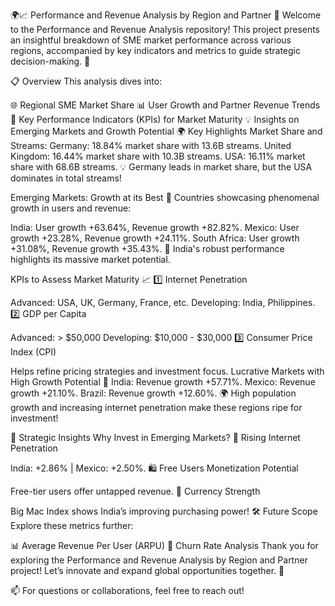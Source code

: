 🌍📈 Performance and Revenue Analysis by Region and Partner 🌟
Welcome to the Performance and Revenue Analysis repository! This project presents an insightful breakdown of SME market performance across various regions, accompanied by key indicators and metrics to guide strategic decision-making. 🚀

📋 Overview
This analysis dives into:

🌐 Regional SME Market Share
📊 User Growth and Partner Revenue Trends
🎯 Key Performance Indicators (KPIs) for Market Maturity
💡 Insights on Emerging Markets and Growth Potential
🌍 Key Highlights
Market Share and Streams:
Germany: 18.84% market share with 13.6B streams.
United Kingdom: 16.44% market share with 10.3B streams.
USA: 16.11% market share with 68.6B streams.
💡 Germany leads in market share, but the USA dominates in total streams!

Emerging Markets: Growth at its Best 🚀
Countries showcasing phenomenal growth in users and revenue:

India: User growth +63.64%, Revenue growth +82.82%.
Mexico: User growth +23.28%, Revenue growth +24.11%.
South Africa: User growth +31.08%, Revenue growth +35.43%.
🌟 India's robust performance highlights its massive market potential.

KPIs to Assess Market Maturity 📈
1️⃣ Internet Penetration

Advanced: USA, UK, Germany, France, etc.
Developing: India, Philippines.
2️⃣ GDP per Capita

Advanced: > $50,000
Developing: $10,000 - $30,000
3️⃣ Consumer Price Index (CPI)

Helps refine pricing strategies and investment focus.
Lucrative Markets with High Growth Potential 🌟
India: Revenue growth +57.71%.
Mexico: Revenue growth +21.10%.
Brazil: Revenue growth +12.60%.
🌍 High population growth and increasing internet penetration make these regions ripe for investment!

💼 Strategic Insights
Why Invest in Emerging Markets?
📶 Rising Internet Penetration

India: +2.86% | Mexico: +2.50%.
🛍️ Free Users Monetization Potential

Free-tier users offer untapped revenue.
💸 Currency Strength

Big Mac Index shows India’s improving purchasing power!
🛠️ Future Scope
Explore these metrics further:

📊 Average Revenue Per User (ARPU)
🔄 Churn Rate Analysis
Thank you for exploring the Performance and Revenue Analysis by Region and Partner project! Let’s innovate and expand global opportunities together. 🌟

📫 For questions or collaborations, feel free to reach out!
